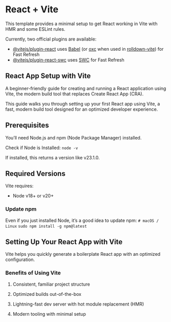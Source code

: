 # React + Vite

This template provides a minimal setup to get React working in Vite with HMR and some ESLint rules.

Currently, two official plugins are available:

- [@vitejs/plugin-react](https://github.com/vitejs/vite-plugin-react/blob/main/packages/plugin-react) uses [Babel](https://babeljs.io/) (or [oxc](https://oxc.rs) when used in [rolldown-vite](https://vite.dev/guide/rolldown)) for Fast Refresh
- [@vitejs/plugin-react-swc](https://github.com/vitejs/vite-plugin-react/blob/main/packages/plugin-react-swc) uses [SWC](https://swc.rs/) for Fast Refresh

## React App Setup with Vite

A beginner-friendly guide for creating and running a React application using Vite, the modern build tool that replaces Create React App (CRA).

This guide walks you through setting up your first React app using Vite, a fast, modern build tool designed for an optimized developer experience.

## Prerequisites

You’ll need Node.js and npm (Node Package Manager) installed.

Check if Node is Installed: `node -v`

If installed, this returns a version like v23.1.0.

## Required Versions

Vite requires:

- Node v18+ or v20+

### Update npm

Even if you just installed Node, it’s a good idea to update npm:
`# macOS / Linux`
`sudo npm install -g npm@latest`

## Setting Up Your React App with Vite

Vite helps you quickly generate a boilerplate React app with an optimized configuration.

### Benefits of Using Vite

1. Consistent, familiar project structure

2. Optimized builds out-of-the-box

3. Lightning-fast dev server with hot module replacement (HMR)

4. Modern tooling with minimal setup
